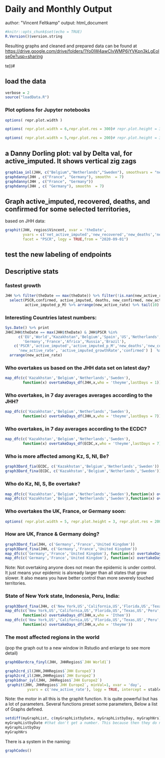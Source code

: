 # Daily and Monthly Output
author: "Vincent Feltkamp"
output: html_document

```R name="setup" tags=["remove_cell"]
#knitr::opts_chunk$set(echo = TRUE)
R.Version()$version.string
```
Resulting graphs and cleaned and prepared data can be found at 
https://drive.google.com/drive/folders/1Yo0IW4awCIvWMP6jYVKpn3kLgEolse0e?usp=sharing

te))#

## load the data
```R name="initialize"
verbose = 2
source("loadData.R")
```
###  Plot options for Jupyter notebooks
```R eval=false tags=["remove_cell"]
options( repr.plot.width )
```
```R name="extra wide" eval=false tags=["remove_cell"]
options( repr.plot.width = 6,repr.plot.res = 300)# repr.plot.height = 3)#, repr.plot.res = 200)
```
```R name="middle wide" eval=false
options( repr.plot.width = 5,repr.plot.res = 200)# repr.plot.height = 3)#, repr.plot.res = 200)
```
## a Danny Dorling plot: val by Delta val, for active_imputed. It shows vertical zig zags
```R
graph1aa_inl(JHH, c("Belgium","Netherlands","Sweden"), smoothvars = "net_active_imputed", smoothn=7)
graphdanny(JHH , c("France", "Germany"), smoothn  = 7)
graphdanny(JHH , c("France", "Germany"))
graphdanny(JHH , c( "Germany"), smoothn  = 7)
```
## Graph active_imputed, recovered, deaths, and confirmed for some selected territories, 
based on JHH data:
```R name="demo graph"
graphit(JHH, regios$Vincent, xvar = 'theDate', 
        yvars = c('net_active_imputed','new_recovered','new_deaths','new_confirmed'),
        facet = "PSCR", logy = TRUE,from = "2020-09-01")
```
## test the new labeling of endpoints

## Descriptive stats
### fastest growth
```R name="latest numbers with most growth"
JHH %>% filter(theDate == max(theDate)) %>% filter(!is.nan(new_active_rate)) %>%
  select(PSCR,confirmed, active_imputed, deaths, new_confirmed, new_active_rate, active_imputed_growthRate, 
         active_imputed_p_M) %>% arrange(new_active_rate) %>% tail(10)
```
### Interesting Countries latest numbers: 
```R
Sys.Date() %>% print
JHH[JHH$theDate == max(JHH$theDate) & JHH$PSCR %in% 
      c('EU','World',"Kazakhstan",'Belgium','Spain','US','Netherlands','Europe',
        'Germany','France','Africa','Russia','Brazil'),
    c('PSCR','active_imputed','active_imputed_p_M','new_deaths','new_confirmed',
      'new_active_rate', 'active_imputed_growthRate','confirmed') ]  %>%
  arrange(new_active_rate)

```
### Who overtakes us based on the JHH data set on latest day? 
```R name="overtaking 1" tags=["remove_cell"] eval=false
map_dfc(c('Kazakhstan','Belgium','Netherlands','Sweden'),
        function(x) overtakeDays_df(JHH,x,who = 'theyme',lastDays = 1))
```
### Who overtakes, in 7 day averages averages according to the JHH? 
```R name="overtaking week based"
map_dfc(c('Kazakhstan','Belgium','Netherlands','Sweden'),
        function(x) overtakeDays_df(JHH,x,who = 'theyme',lastDays = 7))
```

### Who overtakes, in 7 day averages according to the ECDC? 
```R name="overtaking based on ECDC"
map_dfc(c('Kazakhstan','Belgium','Netherlands','Sweden'), 
        function(x) overtakeDays_df(ECDC,x,who = 'theyme',lastDays = 7))
```
### Who is more affected among Kz, S, Nl, Be? 
```R name="graph it"
graph3Dard_fia(ECDC, c('Kazakhstan','Belgium','Netherlands','Sweden'))
graph3Dard_fina(ECDC, c('Kazakhstan','Belgium','Netherlands','Sweden'))
```
### Who do Kz, Nl, S, Be overtake?
```R name="we overtake"
map_dfc(c('Kazakhstan','Belgium','Netherlands','Sweden'),function(x) overtakeDays_df(JHH,x,who = 'Ithem',lastDays = 7))
map_dfc(c('Kazakhstan','Belgium','Netherlands','Sweden'),function(x) overtakeDays_df(ECDC,x,who = 'Ithem',lastDays = 7))
```
### Who overtakes the UK, France, or Germany soon: 
```R
options( repr.plot.width = 5, repr.plot.height = 3, repr.plot.res = 200)# repr.plot.height = 3)#, repr.plot.res = 200)
```

### How are UK, France & Germany doing? 
```R
graph3Dard_fia(JHH, c('Germany','France','United Kingdom'))
graph3Dard_fina(JHH, c('Germany','France','United Kingdom'))
map_dfc(c('Germany','France','United Kingdom'), function(x) overtakeDays_df(JHH,x,who = "theyme", lastDays = 7))
map_dfc(c('Germany','France','United Kingdom'), function(x) overtakeDays_df(JHH,x,who = "Ithem", lastDays = 7))
```
Note: Not overtaking anyone does not mean the epidemic is under control. It just means your epidemic is alsready larger than all states that grow slower. It also means you have better control than more severely touched territories. 
### State of New York state, Indonesia, Peru, India: 
```R name="NY Id In Pe"
graph3Dard_fina(JHH, c('New York,US','California,US','Florida,US','Texas,US','Peru',"Arizona,US"))
map_dfc(c('New York,US','California,US','Florida,US','Texas,US','Peru',"Arizona,US"),
        function(x) overtakeDays_df(JHH,x,who = 'Ithem'))
map_dfc(c('New York,US','California,US','Florida,US','Texas,US','Peru',"Arizona,US"),
        function(x) overtakeDays_df(JHH,x,who = 'theyme'))
```
### The most affected regions in the world 
(pop the graph out to a new window in Rstudio and enlarge to see more detail)
```R name="most affected graph"
graph6Dardcra_finyl(JHH, JHHRegios$`JHH World1`)
```
```R name="deaths and recovered by confirmed"
graph2crd_il(JHH,JHHRegios$`JHH Europe3`)
graph2crd_il(JHH,JHHRegios$`JHH Europe2`)
graph1dnar_iyl(JHH, JHHRegios$`JHH Europe2`)
 graphit(JHH, JHHRegios$`JHH Europe2`, minVal=1, xvar = 'day', 
          yvars = c('new_active_rate'), logy = TRUE, intercept = stableRate) 
```
Note: the motor in all this is the graphit function. It is quite powerful but has a lot of parameters. Several functions preset some parameters, Below a list of Graphs defined. 
```R name="show the system"
setdiff(myGraphList, c(myGraphListbyDate, myGraphListbyDay, myGraphNrs))
myGraphListbyDate #that don't get a number. This because then they do not get executed every day
myGraphListbyDay 
myGraphNrs
```
There is a system in the naming: 
```R
graphCodes()
```

